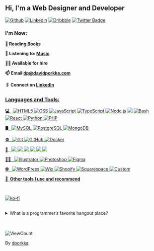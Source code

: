 ## Hi, I'm a Web Designer and Developer

<!-- **I enjoy learning about the latest tech, contributing to open-source projects, and applying my skills to solve problems.** -->

<!-- Your badges
You can use the website to generate badges: https://shields.io/
-->

[![Github](https://img.shields.io/badge/-Github-000?style=flat&logo=Github&logoColor=white)](https://github.com/dporkka)
[![Linkedin](https://img.shields.io/badge/-LinkedIn-blue?style=flat&logo=Linkedin&logoColor=white)](https://www.linkedin.com/in/david-porkka/)
[![Dribbble](https://img.shields.io/badge/-Dribbble-pink?style=flat&logo=Dribbble&logoColor=white)](https://dribbble.com/dapodigital)
[![Twitter Badge](https://img.shields.io/badge/-Twitter-1da1f2?style=flat-square&labelColor=1da1f2&logo=twitter&logoColor=white&link=https://twitter.com/dporkka)](https://twitter.com/dporkka)

<p></p>

### I'm Now:

<!-- Any image aligned to the right. Beware the width -->
<!-- Icons can be found at Emojiterra https://emojiterra.com/ -->

<!-- <img src="https://media.giphy.com/media/QHE5gWI0QjqF2/giphy.gif" width="40%" align="right"> -->

<!-- **👨🏽‍💻 Working on: <a href="https://nulango.com" target="_blank">Nulango</a>** -->

 **📙 Reading <a href="https://www.davidporkka.com/books">Books</a>** 

 **🎵 Listening to: <a href="https://open.spotify.com/user/wilhelm_lavender?si=cdc81a4db6d44620&nd=1&dlsi=b96f280269ee47ab" target="_blank">Music</a>** 
 
 **🧑‍💼 Available for hire**
 
 **📫 Email <a href="mailto:dp@davidporkka.com">dp@davidporkka.com</a>**
 
 **🖇️ Connect on <a href="https://www.linkedin.com/in/david-porkka" target="_blank">LinkedIn**

<p></p>

### Languages and Tools: 
  
  <!-- Your languages and tools. Be careful with the alignment. 
  You can use this sites to get logos: https://www.vectorlogo.zone or https://simpleicons.org/
  -->

**💻 &nbsp;**
  ![HTML5](https://img.shields.io/badge/-HTML5-333333?style=flat&logo=HTML5)
  ![CSS](https://img.shields.io/badge/-CSS-333333?style=flat&logo=CSS3&logoColor=1572B6)
  ![JavaScript](https://img.shields.io/badge/-JavaScript-333333?style=flat&logo=javascript)
  ![TypeScript](https://img.shields.io/badge/-TypeScript-333333?style=flat&logo=typescript)
  ![Node.js](https://img.shields.io/badge/-Node.js-333333?style=flat&logo=node.js)
  <img src="https://img.shields.io/badge/-Express.js-333333?style=flat">
  ![Bash](https://img.shields.io/badge/-Bash-333333?style=flat&logo=bash)
  ![React](https://img.shields.io/badge/-React-333333?style=flat&logo=react)
  ![Python](https://img.shields.io/badge/-Python-333333?style=flat&logo=python)
  ![PHP](https://img.shields.io/badge/-PHP-333333?style=flat&logo=php)
  
**🛢 &nbsp;**
  ![MySQL](https://img.shields.io/badge/-MySQL-333333?style=flat&logo=mysql)
  ![PostgreSQL](https://img.shields.io/badge/-PostgreSQL-333333?style=flat&logo=postgresql)
  ![MongoDB](https://img.shields.io/badge/-MongoDB-333333?style=flat&logo=mongodb)

**⚙️ &nbsp;**
  ![Git](https://img.shields.io/badge/-Git-333333?style=flat&logo=git)
  ![GitHub](https://img.shields.io/badge/-GitHub-333333?style=flat&logo=github)
  ![Docker](https://img.shields.io/badge/-Docker-333333?style=flat&logo=docker)
  
**🔧 &nbsp;**
  <img src="http://img.shields.io/badge/-VSCode-333333?style=flat&logo=visual-studio-code&logoColor=white">
  <img src="http://img.shields.io/badge/-AWS-333333?style=flat&logo=amazon-web-services&logoColor=white">
  <img src="http://img.shields.io/badge/-GCP-333333?style=flat&logo=google-cloud-platform&logoColor=white">
  <img src="http://img.shields.io/badge/-Heroku-333333?style=flat&logo=heroku&logoColor=white">
  <img src="http://img.shields.io/badge/-Netlify-333333?style=flat&logo=netlify&logoColor=white">
  <img src="http://img.shields.io/badge/-Vercel-333333?style=flat&logo=vercel&logoColor=white">
  
 **👨‍🎨 &nbsp;**
  ![Illustrator](https://img.shields.io/badge/-Illustrator-333333?style=flat&logo=adobe-illustrator)
  ![Photoshop](https://img.shields.io/badge/-Photoshop-333333?style=flat&logo=adobe-photoshop)
  ![Figma](https://img.shields.io/badge/-Figma-333333?style=flat&logo=figma)

**🌐 &nbsp;**
  ![WordPress](https://img.shields.io/badge/-WordPress-333333?style=flat&logo=wordpress)
  ![Wix](https://img.shields.io/badge/-Wix-333333?style=flat&logo=wix)
  ![Shopify](https://img.shields.io/badge/-Shopify-333333?style=flat&logo=shopify)
  ![Squarespace](https://img.shields.io/badge/-Squarepace-333333?style=flat&logo=squarespace)
  ![Custom](https://img.shields.io/badge/-Custom-333333?style=flat&logo=custom)

**🔨 &nbsp;<a href="https://davidporkka.com/tools/" target="_blank">Other tools I use and recommend</a>**

<br>

[![ko-fi](https://ko-fi.com/img/githubbutton_sm.svg)](https://ko-fi.com/S6S7YJ9T1)

<!-- ### :zap: Recent Activity -->
<!--START_SECTION:activity-->
<!--END_SECTION:activity-->

<!-- Your hits or visitors
site: http://hits.dwyl.com or https://visitor-badge.glitch.me
Both apis are in trouble due to the number of requests, if you know any other to register visitors, great
-->

</details>
<br>
<details>
<summary> What is a programmer’s favorite hangout place? </summary>
<br>
Foo Bar
</details>
<br>

<br>
<p align="left">
  <img alt="ViewCount" src="https://views.whatilearened.today/views/github/dporkka/dporkka.svg" />
</p>

<!-- This readme was created by David Porkka - https://github.com/dporkka -->
By [dporkka](https://github.com/dporkka)

<!-- <img src="https://i.giphy.com/media/v1.Y2lkPTc5MGI3NjExNTR6N2VqeDZ1OTR3bzhmMTZvNWg3MDhsbmdobjg1Z3lxajBubmkxNiZlcD12MV9pbnRlcm5hbF9naWZfYnlfaWQmY3Q9Zw/qgQUggAC3Pfv687qPC/giphy.gif" width="100%" align="center"> -->
</div>
